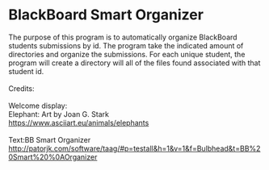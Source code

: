# BlackBoard Smart Organizer

The purpose of this program is to automatically organize BlackBoard students submissions by id. The program take the indicated amount of
directories and organize the submissions. For each unique student, the program will create a directory will all of the 
files found associated with that student id.
<br><br>
Credits:
<br><br>
Welcome display:<br>
Elephant: Art by Joan G. Stark <br>
https://www.asciiart.eu/animals/elephants<br>
<br>
Text:BB Smart Organizer<br>
http://patorjk.com/software/taag/#p=testall&h=1&v=1&f=Bulbhead&t=BB%20Smart%20%0AOrganizer
